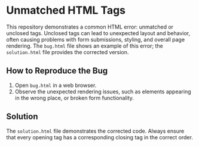 # Unmatched HTML Tags

This repository demonstrates a common HTML error: unmatched or unclosed tags.  Unclosed tags can lead to unexpected layout and behavior, often causing problems with form submissions, styling, and overall page rendering.  The `bug.html` file shows an example of this error; the `solution.html` file provides the corrected version.

## How to Reproduce the Bug

1. Open `bug.html` in a web browser.
2. Observe the unexpected rendering issues, such as elements appearing in the wrong place, or broken form functionality.

## Solution

The `solution.html` file demonstrates the corrected code.  Always ensure that every opening tag has a corresponding closing tag in the correct order.